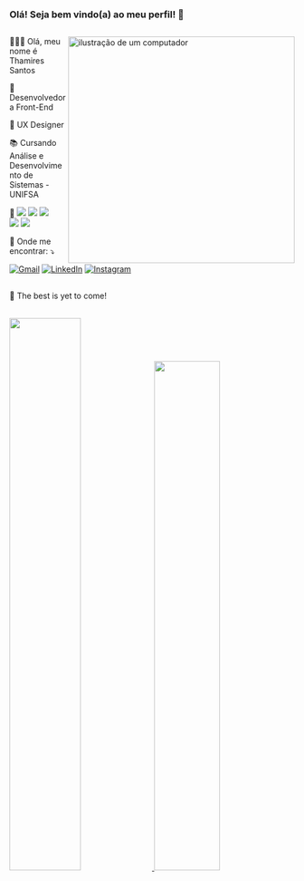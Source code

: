 ### Olá! Seja bem vindo(a) ao meu perfil! 👋
  ##
 <img src="https://raw.githubusercontent.com/MicaelliMedeiros/micaellimedeiros/master/image/computer-illustration.png" alt="ilustração de um computador" min-width="400px" max-width="400px" width="400px" align="right">

<p align="left"> 
 <p>👩🏽‍💻 Olá, meu nome é Thamires Santos</p>
  <p>🌸 Desenvolvedora Front-End </p>
 <p>🌼 UX Designer </p>
 <p>📚 Cursando Análise e Desenvolvimento de Sistemas - UNIFSA</p>
</p>

<p align="left">
  🤖
    <img src="https://img.shields.io/badge/HTML5-E34F26?style=for-the-badge&logo=html5&logoColor=white"/>
    <img src="https://img.shields.io/badge/CSS3-1572B6?style=for-the-badge&logo=css3&logoColor=white"/>
    <img src="https://img.shields.io/badge/JavaScript-F7DF1E?style=for-the-badge&logo=javascript&logoColor=black"/>
  <br>
    <img src="https://img.shields.io/badge/Sass-CC6699?style=for-the-badge&logo=sass&logoColor=white"/>
    <img src="https://img.shields.io/badge/React-20232A?style=for-the-badge&logo=react&logoColor=61DAFB"/>
</p>


<p align="left">
  💌 Onde me encontrar: ⤵️
  <p align="left">
  <a  href = "mailto:thamiressantos924@gmail.com" title="Gmail">
   <img src="https://img.shields.io/badge/-Gmail-%23333?style=flat-square&labelColor=23333&logo=gmail&logoColor=white&link=LINK-DO-SEU-GMAIL" alt="Gmail"/></a>
  <a href="#" title="LinkedIn">
  <img src="https://img.shields.io/badge/-Linkedin-0e76a8?style=flat-square&logo=Linkedin&logoColor=white&link=LINK-DO-SEU-LINKEDIN" alt="LinkedIn"/></a>
  <a href="#" title="Instagram">
  <a href="https://instagram.com/thamiressantos05" target="_blank"><img src="https://img.shields.io/badge/-Instagram-DF0174?style=flat-square&labelColor=DF0174&logo=instagram&logoColor=white&link=LINK-DO-SEU-INSTAGRAM" alt="Instagram"/></a>
  </a>
</p>
</p>


##
   🚀 The best is yet to come!
<div style="display: inline_block"><br>
 
<div>
  <a href="https://github.com//thamiresantos">
 <img height="50%" src="https://github-readme-stats.vercel.app/api/top-langs/?username=thamiresantos&layout=compact&langs_count=16&theme=dracula"/>
    <img height="48%" src="https://github-readme-stats.vercel.app/api?username=thamiresantos&show_icons=true&theme=dracula&include_all_commits=true&count_private=true"/>
  </a>
</div>
